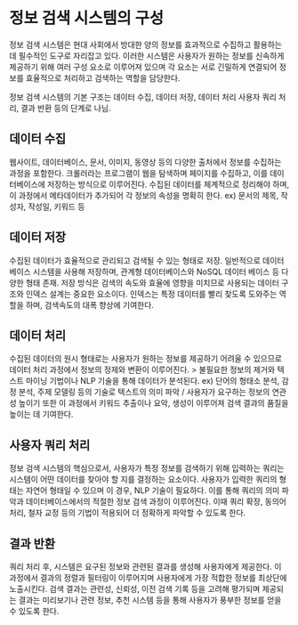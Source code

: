 # 정보 검색 시스템의 구성
정보 검색 시스템은 현대 사회에서 방대한 양의 정보를 효과적으로 수집하고 활용하는 데 필수적인 도구로 자리잡고 있다. 
이러한 시스템은 사용자가 원하는 정보를 신속하게 제공하기 위해 여러 구성 요소로 이루어져 있으며
각 요소는 서로 긴밀하게 연결되어 정보를 효율적으로 처리하고 검색하는 역할을 담당한다.

정보 검색 시스템의 기본 구조는 데이터 수집, 데이터 저장, 데이터 처리 사용자 쿼리 처리, 결과 반환 등의 단계로 나님.

## 데이터 수집
웹사이트, 데이터베이스, 문서, 이미지, 동영상 등의 다양한 출처에서 정보를 수집하는 과정을 포함한다.
크롤러라는 프로그램이 웹을 탐색하며 페이지를 수집하고, 이를 데이터베이스에 저장하는 방식으로 이루어진다.
수집된 데이터를 체계적으로 정리해야 하며, 이 과정에서 메타데이터가 추가되어 각 정보의 속성을 명확히 한다.
ex) 문서의 제목, 작성자, 작성일, 키워드 등

## 데이터 저장
수집된 데이터가 효율적으로 관리되고 검색될 수 있는 형태로 저장.
일반적으로 데이터베이스 시스템을 사용해 저장하며, 관계형 데이터베이스와 NoSQL 데이터 베이스 등 다양한 형태 존재.
저장 방식은 검색의 속도와 효율에 영향을 미치므로 사용되는 데이터 구조와 인덱스 설계는 중요한 요소이다.
인덱스는 특정 데이터를 빨리 찾도록 도와주는 역할을 하며, 검색속도의 대폭 향상에 기여한다.

## 데이터 처리
수집된 데이터의 원시 형태로는 사용자가 원하는 정보를 제공하기 어려울 수 있으므로 데이터 처리 과정에서
정보의 정제와 변환이 이루어진다. > 불필요한 정보의 제거와 텍스트 마이닝 기법이나 NLP 기술을 통해 데이터가 분석된다.
ex) 단어의 형태소 분석, 감정 분석, 주제 모델링 등의 기술로 텍스트의 의미 파악 / 사용자가 요구하는 정보의 연관성 높이기
또한 이 과정에서 키워드 추출이나 요악, 생성이 이루어져 검색 결과의 품질을 높이는 데 기여한다.

## 사용자 쿼리 처리 
정보 검색 시스템의 핵심으로서, 사용자가 특정 정보를 검색하기 위해 입력하는 쿼리는 시스템이 어떤 데이터를 찾아야 할 지를 결정하는 요소이다.
사용자가 입력한 쿼리의 형태는 자연어 형태일 수 있으며 이 경우, NLP 기술이 필요하다.
이를 통해 쿼리의 의미 파악과 데이터베이스에서의 적절한 정보 검색 과정이 이루어진다.
이때 쿼리 확장, 동의어 처리, 철자 교정 등의 기법이 적용되어 더 정확하게 파악할 수 있도록 한다.

## 결과 반환
쿼리 처리 후, 시스템은 요구된 정보와 관련된 결과를 생성해 사용자에게 제공한다. 
이 과정에서 결과의 정렬과 필터링이 이루어지며 사용자에게 가장 적합한 정보를 최상단에 노출시킨다.
검색 결과는 관련성, 신뢰성, 이전 검색 기록 등을 고려해 평가되며 제공되는 결과는 미리보기나 관련 정보, 추천 시스템 등을 통해
사용자가 풍부한 정보를 얻을 수 있도록 한다.

